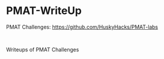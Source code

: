 # PMAT-WriteUp

PMAT Challenges: https://github.com/HuskyHacks/PMAT-labs

<br>

Writeups of PMAT Challenges
